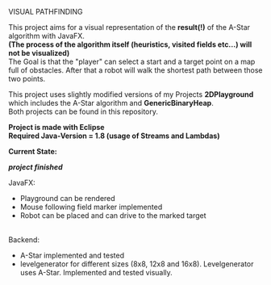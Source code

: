VISUAL PATHFINDING

This project aims for a visual representation of the **result(!)** of the A-Star algorithm with JavaFX. <br>**(The process of the algorithm itself (heuristics, visited fields etc...) will not be visualized)**<br>
The Goal is that the "player" can select a start and a target point on a map full of obstacles.
After that a robot will walk the shortest path between those two points.

This project uses slightly modified versions of my Projects <b>2DPlayground</b> which includes the A-Star algorithm and <b>GenericBinaryHeap</b>.<br>
Both projects can be found in this repository.

**Project is made with Eclipse**<br>
**Required Java-Version = 1.8 (usage of Streams and Lambdas)**<br>

**Current State:**<br>

<i><b>**project finished**</i></b><br>

JavaFX:<br>
- Playground can be rendered<br>
- Mouse following field marker implemented <br>
- Robot can be placed and can drive to the marked target

<br>Backend:<br>
- A-Star implemented and tested<br>
- levelgenerator for different sizes (8x8, 12x8 and 16x8). Levelgenerator uses A-Star. Implemented and tested visually.




